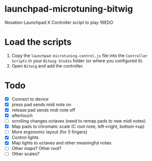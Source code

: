 # launchpad-microtuning-bitwig
Novation Launchpad X Controller script to play 19EDO

# Load the scripts

1. Copy the `launchpad-microtuning.control.js` file into the `Controller Scripts` in your `Bitwig Studio` folder (or where you configured it).
2. Open `Bitwig` and add the controller.

# Todo

- [X] Connect to device
- [X] press pad sends midi note on
- [X] release pad sends midi note off
- [X] aftertouch
- [ ] scrolling changes octaves (need to remap pads to new midi notes)
- [X] Map pads to chromatic scale (C root note, left->right, bottom->up)
- [ ] More ergonomic layout (for 5 fingers)
- [X] Control lights
- [X] Map lights to octaves and other meaningful notes
- [ ] Other maps? Other root?
- [ ] Other scales?
